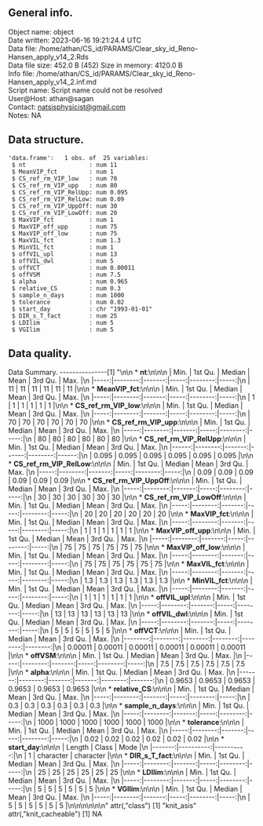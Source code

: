<!-- This is a markdown file. -->


 General info.
---------------

Object name:    object      
Date written:   2023-06-16 19:21:24.4 UTC  
Data file:      /home/athan/CS_id/PARAMS/Clear_sky_id_Reno-Hansen_apply_v14_2.Rds      
Data file size: 452.0 B (452) 
Size in memory: 4120.0 B      
Info file:      /home/athan/CS_id/PARAMS/Clear_sky_id_Reno-Hansen_apply_v14_2.inf.md      
Script name:    Script name could not be resolved      
User@Host:      athan@sagan   
Contact:        <natsisphysicist@gmail.com>      
Notes:          NA      


 Data structure.
-----------------

```
'data.frame':	1 obs. of  25 variables:
 $ nt                  : num 11
 $ MeanVIP_fct         : num 1
 $ CS_ref_rm_VIP_low   : num 70
 $ CS_ref_rm_VIP_upp   : num 80
 $ CS_ref_rm_VIP_RelUpp: num 0.095
 $ CS_ref_rm_VIP_RelLow: num 0.09
 $ CS_ref_rm_VIP_UppOff: num 30
 $ CS_ref_rm_VIP_LowOff: num 20
 $ MaxVIP_fct          : num 1
 $ MaxVIP_off_upp      : num 75
 $ MaxVIP_off_low      : num 75
 $ MaxVIL_fct          : num 1.3
 $ MinVIL_fct          : num 1
 $ offVIL_upl          : num 13
 $ offVIL_dwl          : num 5
 $ offVCT              : num 0.00011
 $ offVSM              : num 7.5
 $ alpha               : num 0.965
 $ relative_CS         : num 0.3
 $ sample_n_days       : num 1000
 $ tolerance           : num 0.02
 $ start_day           : chr "1993-01-01"
 $ DIR_s_T_fact        : num 25
 $ LDIlim              : num 5
 $ VGIlim              : num 5
```


 Data quality.
---------------
 Data Summary.
---------------[1] "\n\n  * **nt**:\n\n\n    | Min. | 1st Qu. | Median | Mean | 3rd Qu. | Max. |\n    |-----:|--------:|-------:|-----:|--------:|-----:|\n    |   11 |      11 |     11 |   11 |      11 |   11 |\n\n  * **MeanVIP_fct**:\n\n\n    | Min. | 1st Qu. | Median | Mean | 3rd Qu. | Max. |\n    |-----:|--------:|-------:|-----:|--------:|-----:|\n    |    1 |       1 |      1 |    1 |       1 |    1 |\n\n  * **CS_ref_rm_VIP_low**:\n\n\n    | Min. | 1st Qu. | Median | Mean | 3rd Qu. | Max. |\n    |-----:|--------:|-------:|-----:|--------:|-----:|\n    |   70 |      70 |     70 |   70 |      70 |   70 |\n\n  * **CS_ref_rm_VIP_upp**:\n\n\n    | Min. | 1st Qu. | Median | Mean | 3rd Qu. | Max. |\n    |-----:|--------:|-------:|-----:|--------:|-----:|\n    |   80 |      80 |     80 |   80 |      80 |   80 |\n\n  * **CS_ref_rm_VIP_RelUpp**:\n\n\n    |  Min. | 1st Qu. | Median |  Mean | 3rd Qu. |  Max. |\n    |------:|--------:|-------:|------:|--------:|------:|\n    | 0.095 |   0.095 |  0.095 | 0.095 |   0.095 | 0.095 |\n\n  * **CS_ref_rm_VIP_RelLow**:\n\n\n    | Min. | 1st Qu. | Median | Mean | 3rd Qu. | Max. |\n    |-----:|--------:|-------:|-----:|--------:|-----:|\n    | 0.09 |    0.09 |   0.09 | 0.09 |    0.09 | 0.09 |\n\n  * **CS_ref_rm_VIP_UppOff**:\n\n\n    | Min. | 1st Qu. | Median | Mean | 3rd Qu. | Max. |\n    |-----:|--------:|-------:|-----:|--------:|-----:|\n    |   30 |      30 |     30 |   30 |      30 |   30 |\n\n  * **CS_ref_rm_VIP_LowOff**:\n\n\n    | Min. | 1st Qu. | Median | Mean | 3rd Qu. | Max. |\n    |-----:|--------:|-------:|-----:|--------:|-----:|\n    |   20 |      20 |     20 |   20 |      20 |   20 |\n\n  * **MaxVIP_fct**:\n\n\n    | Min. | 1st Qu. | Median | Mean | 3rd Qu. | Max. |\n    |-----:|--------:|-------:|-----:|--------:|-----:|\n    |    1 |       1 |      1 |    1 |       1 |    1 |\n\n  * **MaxVIP_off_upp**:\n\n\n    | Min. | 1st Qu. | Median | Mean | 3rd Qu. | Max. |\n    |-----:|--------:|-------:|-----:|--------:|-----:|\n    |   75 |      75 |     75 |   75 |      75 |   75 |\n\n  * **MaxVIP_off_low**:\n\n\n    | Min. | 1st Qu. | Median | Mean | 3rd Qu. | Max. |\n    |-----:|--------:|-------:|-----:|--------:|-----:|\n    |   75 |      75 |     75 |   75 |      75 |   75 |\n\n  * **MaxVIL_fct**:\n\n\n    | Min. | 1st Qu. | Median | Mean | 3rd Qu. | Max. |\n    |-----:|--------:|-------:|-----:|--------:|-----:|\n    |  1.3 |     1.3 |    1.3 |  1.3 |     1.3 |  1.3 |\n\n  * **MinVIL_fct**:\n\n\n    | Min. | 1st Qu. | Median | Mean | 3rd Qu. | Max. |\n    |-----:|--------:|-------:|-----:|--------:|-----:|\n    |    1 |       1 |      1 |    1 |       1 |    1 |\n\n  * **offVIL_upl**:\n\n\n    | Min. | 1st Qu. | Median | Mean | 3rd Qu. | Max. |\n    |-----:|--------:|-------:|-----:|--------:|-----:|\n    |   13 |      13 |     13 |   13 |      13 |   13 |\n\n  * **offVIL_dwl**:\n\n\n    | Min. | 1st Qu. | Median | Mean | 3rd Qu. | Max. |\n    |-----:|--------:|-------:|-----:|--------:|-----:|\n    |    5 |       5 |      5 |    5 |       5 |    5 |\n\n  * **offVCT**:\n\n\n    |    Min. | 1st Qu. |  Median |    Mean | 3rd Qu. |    Max. |\n    |--------:|--------:|--------:|--------:|--------:|--------:|\n    | 0.00011 | 0.00011 | 0.00011 | 0.00011 | 0.00011 | 0.00011 |\n\n  * **offVSM**:\n\n\n    | Min. | 1st Qu. | Median | Mean | 3rd Qu. | Max. |\n    |-----:|--------:|-------:|-----:|--------:|-----:|\n    |  7.5 |     7.5 |    7.5 |  7.5 |     7.5 |  7.5 |\n\n  * **alpha**:\n\n\n    |   Min. | 1st Qu. | Median |   Mean | 3rd Qu. |   Max. |\n    |-------:|--------:|-------:|-------:|--------:|-------:|\n    | 0.9653 |  0.9653 | 0.9653 | 0.9653 |  0.9653 | 0.9653 |\n\n  * **relative_CS**:\n\n\n    | Min. | 1st Qu. | Median | Mean | 3rd Qu. | Max. |\n    |-----:|--------:|-------:|-----:|--------:|-----:|\n    |  0.3 |     0.3 |    0.3 |  0.3 |     0.3 |  0.3 |\n\n  * **sample_n_days**:\n\n\n    | Min. | 1st Qu. | Median | Mean | 3rd Qu. | Max. |\n    |-----:|--------:|-------:|-----:|--------:|-----:|\n    | 1000 |    1000 |   1000 | 1000 |    1000 | 1000 |\n\n  * **tolerance**:\n\n\n    | Min. | 1st Qu. | Median | Mean | 3rd Qu. | Max. |\n    |-----:|--------:|-------:|-----:|--------:|-----:|\n    | 0.02 |    0.02 |   0.02 | 0.02 |    0.02 | 0.02 |\n\n  * **start_day**:\n\n\n    | Length |     Class |      Mode |\n    |-------:|----------:|----------:|\n    |      1 | character | character |\n\n  * **DIR_s_T_fact**:\n\n\n    | Min. | 1st Qu. | Median | Mean | 3rd Qu. | Max. |\n    |-----:|--------:|-------:|-----:|--------:|-----:|\n    |   25 |      25 |     25 |   25 |      25 |   25 |\n\n  * **LDIlim**:\n\n\n    | Min. | 1st Qu. | Median | Mean | 3rd Qu. | Max. |\n    |-----:|--------:|-------:|-----:|--------:|-----:|\n    |    5 |       5 |      5 |    5 |       5 |    5 |\n\n  * **VGIlim**:\n\n\n    | Min. | 1st Qu. | Median | Mean | 3rd Qu. | Max. |\n    |-----:|--------:|-------:|-----:|--------:|-----:|\n    |    5 |       5 |      5 |    5 |       5 |    5 |\n\n\n<!-- end of list -->\n\n\n"
attr(,"class")
[1] "knit_asis"
attr(,"knit_cacheable")
[1] NA
